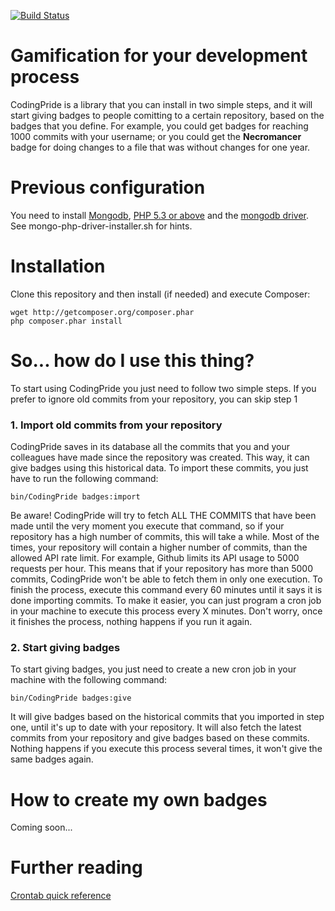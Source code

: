 [![Build Status](https://secure.travis-ci.org/fiunchinho/CodingPride.png)](http://travis-ci.org/fiunchinho/[CodingPride])
# Gamification for your development process
CodingPride is a library that you can install in two simple steps, and it will start giving badges to people comitting to a certain repository, based on the badges that you define. For example, you could get badges for reaching 1000 commits with your username; or you could get the **Necromancer** badge for doing changes to a file that was without changes for one year.

# Previous configuration
You need to install [Mongodb](http://docs.mongodb.org/manual/tutorial/install-mongodb-on-linux/), [PHP 5.3 or above](http://www.php.net/downloads.php#v5) and the [mongodb driver](http://php.net/manual/en/mongo.installation.php). See mongo-php-driver-installer.sh for hints.

# Installation

Clone this repository and then install (if needed) and execute Composer:

    wget http://getcomposer.org/composer.phar
    php composer.phar install

# So... how do I use this thing?
To start using CodingPride you just need to follow two simple steps. If you prefer to ignore old commits from your repository, you can skip step 1
### 1. Import old commits from your repository
CodingPride saves in its database all the commits that you and your colleagues have made since the repository was created. This way, it can give badges using this historical data. To import these commits, you just have to run the following command:

    bin/CodingPride badges:import

Be aware! CodingPride will try to fetch ALL THE COMMITS that have been made until the very moment you execute that command, so if your repository has a high number of commits, this will take a while. Most of the times, your repository will contain a higher number of commits, than the allowed API rate limit. For example, Github limits its API usage to 5000 requests per hour. This means that if your repository has more than 5000 commits, CodingPride won't be able to fetch them in only one execution. To finish the process, execute this command every 60 minutes until it says it is done importing commits. To make it easier, you can just program a cron job in your machine to execute this process every X minutes. Don't worry, once it finishes the process, nothing happens if you run it again.

### 2. Start giving badges
To start giving badges, you just need to create a new cron job in your machine with the following command:

    bin/CodingPride badges:give

It will give badges based on the historical commits that you imported in step one, until it's up to date with your repository. It will also fetch the latest commits from your repository and give badges based on these commits. Nothing happens if you execute this process several times, it won't give the same badges again.

# How to create my own badges
Coming soon...

# Further reading
[Crontab quick reference](http://www.adminschoice.com/crontab-quick-reference)
